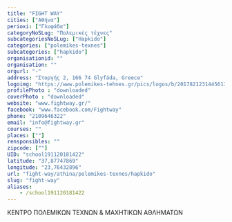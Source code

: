 ```yaml
---
title: "FIGHT WAY"
cities: ["Αθήνα"]
perioxi: ["Γλυφάδα"]
categoryNoSLug: "Πολεμικές τέχνες"
subcategoriesNoSLug: ["Hapkido"]
categories: ["polemikes-texnes"]
subcategories: ["hapkido"]
organisationid: ""
organisation: ""
orgurl: "-"
address: "Στοργής 2, 166 74 Glyfáda, Greece"
logoimg: "https://www.polemikes-tehnes.gr/pics/logos/b/2017821231445613.jpg"
profilePhoto : "downloaded"
coverPhoto : "downloaded"
website: "www.fightway.gr/"
facebook: "www.facebook.com/Fightway"
phone: "2109646322"
email: "info@fightway.gr"
courses: ""
places: [""]
rensponsibles: ""
zipcode: [""]
UID: "school191120181422"
latitude: "37,87747869"
longitude: "23,76432896"
url: "fight-way/athina/polemikes-texnes/hapkido"
slug: "fight-way"
aliases:
    - /school191120181422
---
```



ΚΕΝΤΡΟ ΠΟΛΕΜΙΚΩΝ ΤΕΧΝΩΝ &amp; ΜΑΧΗΤΙΚΩΝ ΑΘΛΗΜΑΤΩΝ

